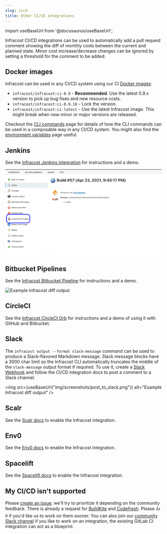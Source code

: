 ```yaml
---
slug: cicd
title: Other CI/CD integrations
---
```


import useBaseUrl from '@docusaurus/useBaseUrl';

Infracost CI/CD integrations can be used to automatically add a pull request comment showing the diff of monthly costs between the current and planned state. Minor cost increase/decrease changes can be ignored by setting a threshold for the comment to be added.

## Docker images

Infracost can be used in any CI/CD system using our CI [Docker images](https://hub.docker.com/r/infracost/infracost/tags):
- `infracost/infracost:ci-0.9` - **Recommended**. Use the latest 0.9.x version to pick up bug fixes and new resource costs.
- `infracost/infracost:ci-0.9.18` - Lock the version.
- `infracost/infracost:ci-latest` - Use the latest Infracost image. This might break when new minor or major versions are released.

Checkout the [CLI commands](/docs/features/cli_commands) page for details of how the CLI commands can be used in a composable way in any CI/CD system. You might also find the [environment variables](/docs/integrations/environment_variables) page useful.

## Jenkins

See the [Infracost Jenkins integration](https://github.com/infracost/infracost-jenkins/) for instructions and a demo.

<img src="https://raw.githubusercontent.com/infracost/infracost-jenkins/master/screenshot.png" width="550px" alt="Example Infracost diff output" />

## Bitbucket Pipelines

See the [Infracost Bitbucket Pipeline](https://bitbucket.org/infracost/infracost-bitbucket-pipeline) for instructions and a demo.

<img src="https://bitbucket.org/infracost/infracost-bitbucket-pipeline/raw/f90fbe9e8e93bd830575e24398c75255ba711c17/screenshot.png" width="550px" alt="Example Infracost diff output" />

## CircleCI

See the [Infracost CircleCI Orb](https://github.com/infracost/infracost-orb) for instructions and a demo of using it with GitHub and Bitbucket.

## Slack

The `infracost output --format slack-message` command can be used to produce a Slack-flavored Markdown message. Slack message blocks have a 3000 char limit so the Infracost CLI automatically truncates the middle of the `slack-message` output format if required. To use it, create a [Slack Webhook](https://slack.com/intl/en-tr/help/articles/115005265063-Incoming-webhooks-for-Slack) and follow the CI/CD integration docs to post a comment to a Slack channel.

<img src={useBaseUrl("img/screenshots/post_to_slack.png")} alt="Example Infracost diff output" />

## Scalr

See the [Scalr docs](https://docs.scalr.com/en/latest/cost_estimate.html) to enable the Infracost integration.

## Env0

See the [Env0 docs](https://docs.env0.com/docs/cost-monitoring#cost-estimation) to enable the Infracost integration.

## Spacelift

See the [Spacelift docs](https://docs.spacelift.io/vendors/terraform/infracost) to enable the Infracost integration.

## My CI/CD isn't supported

Please [create an issue](https://github.com/infracost/infracost/issues/new/choose); we'll try to prioritize it depending on the community feedback. There is already a request for [BuildKite](https://github.com/infracost/infracost/issues/499) and [Codefresh](https://github.com/infracost/infracost/issues/975). Please 👍 it if you'd like us to work on them sooner. You can also join our [community Slack channel](https://www.infracost.io/community-chat) if you like to work on an integration, the existing GitLab CI integration can act as a blueprint.
